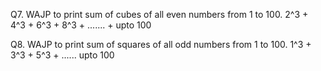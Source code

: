 Q7. WAJP to print sum of cubes of all even
numbers from 1 to 100.
2^3 + 4^3 + 6^3 + 8^3 + ....... + upto 100

Q8. WAJP to print sum of squares of all odd
numbers from 1 to 100.
1^3 + 3^3 + 5^3 + ...... upto 100